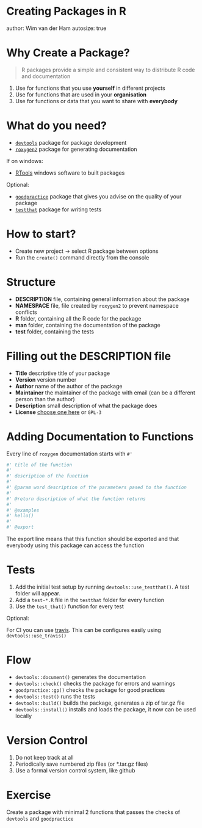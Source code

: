 Creating Packages in R
========================================================
author: Wim van der Ham
autosize: true

Why Create a Package?
========================================================

> R packages provide a simple and consistent way to distribute R code and documentation

1. Use for functions that you use **yourself** in different projects 
1. Use for functions that are used in your **organisation**
1. Use for functions or data that you want to share with **everybody**

What do you need?
========================================================

- [`devtools`](https://devtools.r-lib.org/) package for package development
- [`roxygen2`](https://github.com/klutometis/roxygen) package for generating documentation

If on windows:

- [RTools](https://cran.r-project.org/bin/windows/Rtools/) windows software to built packages

Optional:

- [`goodpractice`](http://mangothecat.github.io/goodpractice/) package that gives you advise on the quality of your package
- [`testthat`](http://testthat.r-lib.org/) package for writing tests

How to start?
========================================================

- Create new project -> select R package between options
- Run the `create()` command directly from the console

Structure
========================================================

- **DESCRIPTION** file, containing general information about the package
- **NAMESPACE** file, file created by `roxygen2` to prevent namespace conflicts
- **R** folder, containing all the R code for the package
- **man** folder, containing the documentation of the package
- **test** folder, containing the tests

Filling out the DESCRIPTION file
========================================================

- **Title** descriptive title of your package
- **Version** version number
- **Author** name of the author of the package
- **Maintainer** the maintainer of the package with email (can be a different person than the author)
- **Description** small description of what the package does
- **License** [choose one here](https://choosealicense.com/) or `GPL-3`

Adding Documentation to Functions
========================================================

Every line of `roxygen` documentation starts with `#' `


```r
#' title of the function
#'
#' description of the function
#'
#' @param word description of the parameters pased to the function
#'
#' @return description of what the function returns
#'
#' @examples
#' hello()
#'
#' @export
```

The export line means that this function should be exported and that everybody using this package can access the function

Tests
========================================================

1. Add the initial test setup by running `devtools::use_testthat()`. A test folder will appear.
1. Add a `test-*.R` file in the `testthat` folder for every function
1. Use the `test_that()` function for every test

Optional:

For CI you can use [travis](https://travis-ci.org/). This can be configures easily using `devtools::use_travis()`

Flow
========================================================

- `devtools::document()` generates the documentation
- `devtools::check()` checks the package for errors and warnings
- `goodpractice::gp()` checks the package for good practices
- `devtools::test()` runs the tests
- `devtools::build()` builds the package, generates a zip of tar.gz file
- `devtools::install()` installs and loads the package, it now can be used locally

Version Control
========================================================
    
1. Do not keep track at all
1. Periodically save numbered zip files (or *.tar.gz files)
1. Use a formal version control system, like github

Exercise
========================================================

Create a package with minimal 2 functions that passes the checks of `devtools` and `goodpractice`
